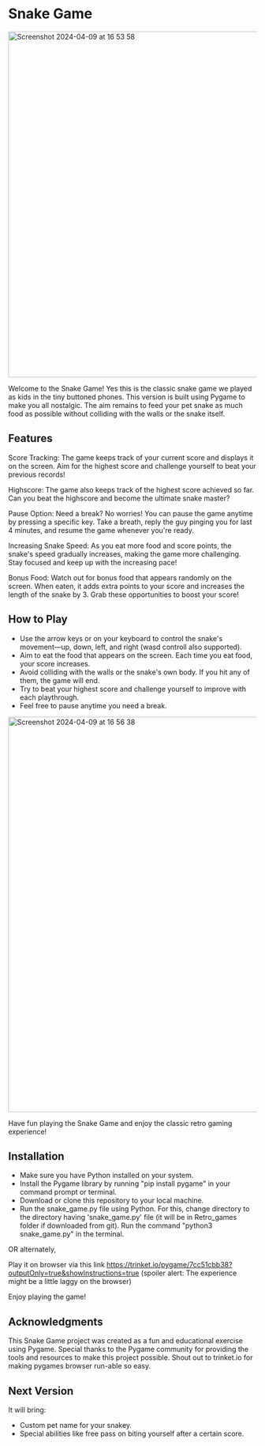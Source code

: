 # Snake Game

<img width="700" alt="Screenshot 2024-04-09 at 16 53 58" src="https://github.com/s-mehakkk/Retro-Games/assets/75841992/a53b4d55-2808-4092-a6b3-cf3ad11714fe">


Welcome to the Snake Game! Yes this is the classic snake game we played as kids in the tiny buttoned phones. This version is built using Pygame to make you all nostalgic. The aim remains to feed your pet snake as much food as possible without colliding with the walls or the snake itself.


## Features
Score Tracking: The game keeps track of your current score and displays it on the screen. Aim for the highest score and challenge yourself to beat your previous records!

Highscore: The game also keeps track of the highest score achieved so far. Can you beat the highscore and become the ultimate snake master?

Pause Option: Need a break? No worries! You can pause the game anytime by pressing a specific key. Take a breath, reply the guy pinging you for last 4 minutes, and resume the game whenever you're ready.

Increasing Snake Speed: As you eat more food and score points, the snake's speed gradually increases, making the game more challenging. Stay focused and keep up with the increasing pace!

Bonus Food: Watch out for bonus food that appears randomly on the screen. When eaten, it adds extra points to your score and increases the length of the snake by 3. Grab these opportunities to boost your score!

## How to Play
- Use the arrow keys or on your keyboard to control the snake's movement—up, down, left, and right (wasd controll also supported).
- Aim to eat the food that appears on the screen. Each time you eat food, your score increases.
- Avoid colliding with the walls or the snake's own body. If you hit any of them, the game will end.
- Try to beat your highest score and challenge yourself to improve with each playthrough.
- Feel free to pause anytime you need a break.

<img width="800" alt="Screenshot 2024-04-09 at 16 56 38" src="https://github.com/s-mehakkk/Retro-Games/assets/75841992/a826bbe6-76b3-492a-9a98-03e53ac25f21">

  
Have fun playing the Snake Game and enjoy the classic retro gaming experience!

## Installation
- Make sure you have Python installed on your system.
- Install the Pygame library by running "pip install pygame" in your command prompt or terminal.
- Download or clone this repository to your local machine.
- Run the snake_game.py file using Python. For this, change directory to the directory having 'snake_game.py' file (it will be in Retro_games folder if downloaded from git). Run the command "python3 snake_game.py" in the terminal.


OR alternately,

Play it on browser via this link 
https://trinket.io/pygame/7cc51cbb38?outputOnly=true&showInstructions=true
(spoiler alert: The experience might be a little laggy on the browser)


Enjoy playing the game!

## Acknowledgments
This Snake Game project was created as a fun and educational exercise using Pygame. Special thanks to the Pygame community for providing the tools and resources to make this project possible. Shout out to trinket.io for making pygames browser run-able so easy.

## Next Version
It will bring:
- Custom pet name for your snakey.
- Special abilities like free pass on biting yourself after a certain score.
